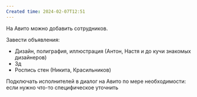 ```yaml
---
Created time: 2024-02-07T12:51
---
```

На Авито можно добавить сотрудников.

Завести объявления:

- Дизайн, полиграфия, иллюстрация (Антон, Настя и до кучи знакомых дизайнеров)
- 3д
- Роспись стен (Никита, Красильников)

Подключать исполнителей в диалог на Авито по мере необходимости: если нужно что-то специфическое уточнить